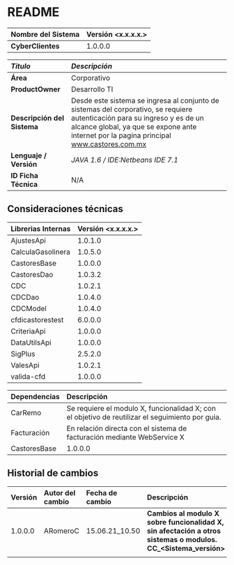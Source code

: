 # README

| Nombre del Sistema | Versión &lt;x.x.x.x.&gt; |
| :--- | :--- |
| **CyberClientes** | 1.0.0.0 |

| _Titulo_ | _Descripción_ |
| :--- | :--- |
| **Área** | Corporativo |
| **ProductOwner** | Desarrollo TI |
| **Descripción del Sistema** | Desde este sistema se ingresa al conjunto de sistemas del corporativo, se requiere autenticación para su ingreso y es de un alcance global, ya que se expone ante internet por la pagina principal www.castores.com.mx |
| **Lenguaje / Versión** | _JAVA 1.6 / IDE:Netbeans IDE 7.1_ |
| **ID Ficha Técnica** | N/A |

## Consideraciones técnicas

| Librerias Internas | Versión &lt;x.x.x.x.&gt; |
| :--- | :--- |
| AjustesApi | 1.0.1.0 |
| CalculaGasolinera | 1.0.5.0 |
| CastoresBase | 1.0.0.0 |
| CastoresDao | 1.0.3.2 |
| CDC | 1.0.2.1 |
| CDCDao | 1.0.4.0 |
| CDCModel | 1.0.4.0 |
| cfdicastorestest | 6.0.0.0 |
| CriteriaApi | 1.0.0.0 |
| DataUtilsApi | 1.0.0.0 |
| SigPlus | 2.5.2.0 |
| ValesApi | 1.0.2.1 |
| valida-cfd | 1.0.0.0 |

| Dependencias | Descripción |
| :--- | :--- |
| CarRemo | Se requiere el modulo X, funcionalidad X; con el objetivo de reutilizar el seguimiento por guia.  |
| Facturación | En relación directa con el sistema de facturación mediante WebService X |
| CastoresBase | 1.0.0.0 |

## Historial de cambios

| Versión | Autor del cambio | Fecha de cambio | Descripción |
| :--- | :--- | :--- | :--- |
| 1.0.0.0 | ARomeroC | 15.06.21\_10.50 | **Cambios al modulo X sobre funcionalidad X, sin afectación a otros sistemas o modulos. CC\_&lt;Sistema\_versión&gt;** |
|  |  |  |  |

